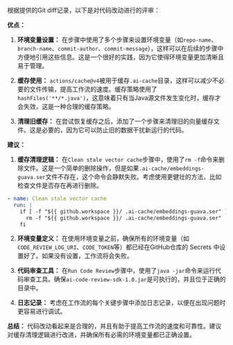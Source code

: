 根据提供的Git diff记录，以下是对代码改动进行的评审：

**优点：**
1. **环境变量设置：** 在步骤中使用了多个步骤来设置环境变量（如`repo-name`、`branch-name`、`commit-author`、`commit-message`），这样可以在后续的步骤中方便地引用这些信息。这是一个很好的实践，因为它使得环境变量更加清晰且易于管理。

2. **缓存使用：** `actions/cache@v4`被用于缓存`.ai-cache`目录，这样可以减少不必要的文件传输，提高工作流的速度。缓存策略使用了`hashFiles('**/*.java')`，这意味着只有当Java源文件发生变化时，缓存才会失效，这是一种合理的缓存策略。

3. **清理旧缓存：** 在尝试恢复缓存之后，添加了一个步骤来清理旧的向量缓存文件。这是必要的，因为它可以防止旧的数据干扰新运行的代码。

**建议：**
1. **缓存清理逻辑：** 在`Clean stale vector cache`步骤中，使用了`rm -f`命令来删除文件。这是一个简单的删除操作，但是如果`.ai-cache/embeddings-guava.ser`文件不存在，这个命令会静默失败。考虑使用更健壮的方法，比如检查文件是否存在再进行删除。

```yaml
- name: Clean stale vector cache
  run: |
    if [ -f "${{ github.workspace }}/ .ai-cache/embeddings-guava.ser" ]; then
      rm -f "${{ github.workspace }}/ .ai-cache/embeddings-guava.ser"
    fi
```

2. **环境变量定义：** 在使用环境变量之前，确保所有的环境变量（如`CODE_REVIEW_LOG_URI`、`CODE_TOKEN`等）都已经在GitHub仓库的 Secrets 中设置好了。如果没有设置，工作流将会失败。

3. **代码审查工具：** 在`Run Code Review`步骤中，使用了`java -jar`命令来运行代码审查工具。确保`ai-code-review-sdk-1.0.jar`是可执行的，并且位于正确的目录中。

4. **日志记录：** 考虑在工作流的每个关键步骤中添加日志记录，以便在出现问题时更容易进行调试。

**总结：**
代码改动看起来是合理的，并且有助于提高工作流的速度和可靠性。建议对缓存清理逻辑进行改进，并确保所有必需的环境变量都已正确设置。